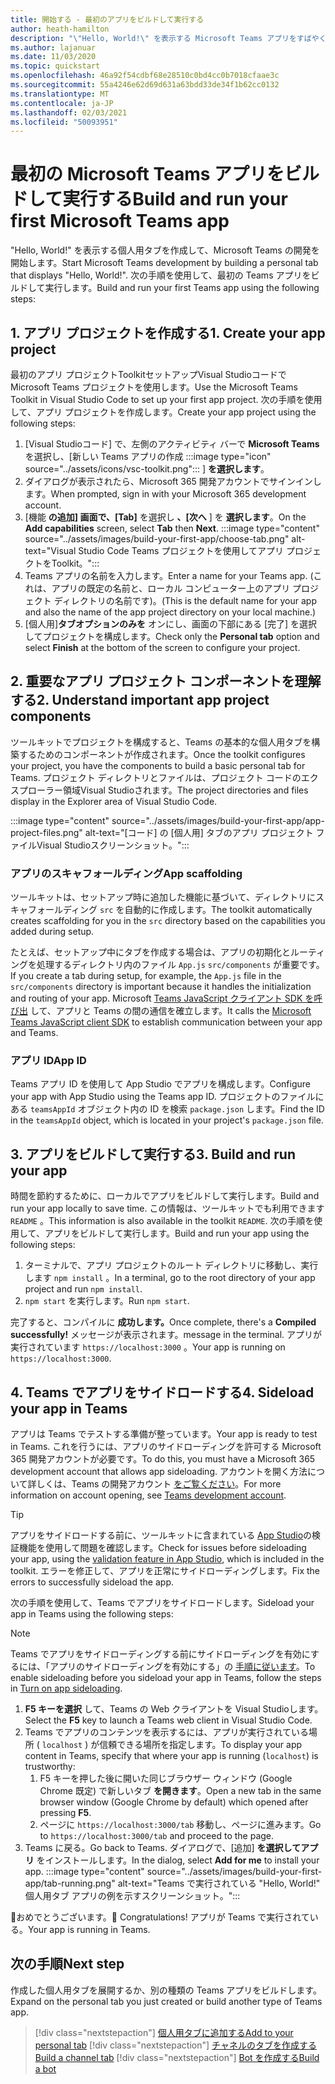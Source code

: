 ```yaml
---
title: 開始する - 最初のアプリをビルドして実行する
author: heath-hamilton
description: "\"Hello, World!\" を表示する Microsoft Teams アプリをすばやく作成します。 Microsoft Teams を使用したメッセージToolkit。"
ms.author: lajanuar
ms.date: 11/03/2020
ms.topic: quickstart
ms.openlocfilehash: 46a92f54cdbf68e28510c0bd4cc0b7018cfaae3c
ms.sourcegitcommit: 55a4246e62d69d631a63bdd33de34f1b62cc0132
ms.translationtype: MT
ms.contentlocale: ja-JP
ms.lasthandoff: 02/03/2021
ms.locfileid: "50093951"
---
```

# <a name="build-and-run-your-first-microsoft-teams-app"></a><span data-ttu-id="e5b0e-104">最初の Microsoft Teams アプリをビルドして実行する</span><span class="sxs-lookup"><span data-stu-id="e5b0e-104">Build and run your first Microsoft Teams app</span></span>

<span data-ttu-id="e5b0e-105">"Hello, World!" を表示する個人用タブを作成して、Microsoft Teams の開発を開始します。</span><span class="sxs-lookup"><span data-stu-id="e5b0e-105">Start Microsoft Teams development by building a personal tab that displays "Hello, World!".</span></span>
<span data-ttu-id="e5b0e-106">次の手順を使用して、最初の Teams アプリをビルドして実行します。</span><span class="sxs-lookup"><span data-stu-id="e5b0e-106">Build and run your first Teams app using the following steps:</span></span>

## <a name="1-create-your-app-project"></a><span data-ttu-id="e5b0e-107">1. アプリ プロジェクトを作成する</span><span class="sxs-lookup"><span data-stu-id="e5b0e-107">1. Create your app project</span></span>

<span data-ttu-id="e5b0e-108">最初のアプリ プロジェクトToolkitセットアップVisual Studioコードで Microsoft Teams プロジェクトを使用します。</span><span class="sxs-lookup"><span data-stu-id="e5b0e-108">Use the Microsoft Teams Toolkit in Visual Studio Code to set up your first app project.</span></span> <span data-ttu-id="e5b0e-109">次の手順を使用して、アプリ プロジェクトを作成します。</span><span class="sxs-lookup"><span data-stu-id="e5b0e-109">Create your app project using the following steps:</span></span>

1. [Visual Studioコード] で、左側のアクティビティ バーで **Microsoft Teams** を選択し、[新しい Teams アプリの作成 :::image type="icon" source="../assets/icons/vsc-toolkit.png"::: ] **を選択します**。
1. <span data-ttu-id="e5b0e-111">ダイアログが表示されたら、Microsoft 365 開発アカウントでサインインします。</span><span class="sxs-lookup"><span data-stu-id="e5b0e-111">When prompted, sign in with your Microsoft 365 development account.</span></span>
1. <span data-ttu-id="e5b0e-112">[機能 **の追加] 画面で、[Tab]** を選択し **、[次へ** ] を **選択します**。</span><span class="sxs-lookup"><span data-stu-id="e5b0e-112">On the **Add capabilities** screen, select **Tab** then **Next**.</span></span>
:::image type="content" source="../assets/images/build-your-first-app/choose-tab.png" alt-text="Visual Studio Code Teams プロジェクトを使用してアプリ プロジェクトをToolkit。":::
1. <span data-ttu-id="e5b0e-114">Teams アプリの名前を入力します。</span><span class="sxs-lookup"><span data-stu-id="e5b0e-114">Enter a name for your Teams app.</span></span> <span data-ttu-id="e5b0e-115">(これは、アプリの既定の名前と、ローカル コンピューター上のアプリ プロジェクト ディレクトリの名前です)。</span><span class="sxs-lookup"><span data-stu-id="e5b0e-115">(This is the default name for your app and also the name of the app project directory on your local machine.)</span></span>
1. <span data-ttu-id="e5b0e-116">[個人用]**タブオプションのみを** オンにし、画面の下部にある [完了] を選択してプロジェクトを構成します。</span><span class="sxs-lookup"><span data-stu-id="e5b0e-116">Check only the **Personal tab** option and select **Finish** at the bottom of the screen to configure your project.</span></span>

## <a name="2-understand-important-app-project-components"></a><span data-ttu-id="e5b0e-117">2. 重要なアプリ プロジェクト コンポーネントを理解する</span><span class="sxs-lookup"><span data-stu-id="e5b0e-117">2. Understand important app project components</span></span>

<span data-ttu-id="e5b0e-118">ツールキットでプロジェクトを構成すると、Teams の基本的な個人用タブを構築するためのコンポーネントが作成されます。</span><span class="sxs-lookup"><span data-stu-id="e5b0e-118">Once the toolkit configures your project, you have the components to build a basic personal tab for Teams.</span></span> <span data-ttu-id="e5b0e-119">プロジェクト ディレクトリとファイルは、プロジェクト コードのエクスプローラー領域Visual Studioされます。</span><span class="sxs-lookup"><span data-stu-id="e5b0e-119">The project directories and files display in the Explorer area of Visual Studio Code.</span></span>

:::image type="content" source="../assets/images/build-your-first-app/app-project-files.png" alt-text="[コード] の [個人用] タブのアプリ プロジェクト ファイルVisual Studioスクリーンショット。":::

### <a name="app-scaffolding"></a><span data-ttu-id="e5b0e-121">アプリのスキャフォールディング</span><span class="sxs-lookup"><span data-stu-id="e5b0e-121">App scaffolding</span></span>

<span data-ttu-id="e5b0e-122">ツールキットは、セットアップ時に追加した機能に基づいて、ディレクトリにスキャフォールディング `src` を自動的に作成します。</span><span class="sxs-lookup"><span data-stu-id="e5b0e-122">The toolkit automatically creates scaffolding for you in the `src` directory based on the capabilities you added during setup.</span></span>

<span data-ttu-id="e5b0e-123">たとえば、セットアップ中にタブを作成する場合は、アプリの初期化とルーティングを処理するディレクトリ内のファイル `App.js` `src/components` が重要です。</span><span class="sxs-lookup"><span data-stu-id="e5b0e-123">If you create a tab during setup, for example, the `App.js` file in the `src/components` directory is important because it handles the initialization and routing of your app.</span></span> <span data-ttu-id="e5b0e-124">Microsoft [Teams JavaScript クライアント SDK を呼び出](../tabs/how-to/using-teams-client-sdk.md) して、アプリと Teams の間の通信を確立します。</span><span class="sxs-lookup"><span data-stu-id="e5b0e-124">It calls the [Microsoft Teams JavaScript client SDK](../tabs/how-to/using-teams-client-sdk.md) to establish communication between your app and Teams.</span></span>

### <a name="app-id"></a><span data-ttu-id="e5b0e-125">アプリ ID</span><span class="sxs-lookup"><span data-stu-id="e5b0e-125">App ID</span></span>

<span data-ttu-id="e5b0e-126">Teams アプリ ID を使用して App Studio でアプリを構成します。</span><span class="sxs-lookup"><span data-stu-id="e5b0e-126">Configure your app with App Studio using the Teams app ID.</span></span> <span data-ttu-id="e5b0e-127">プロジェクトのファイルにある `teamsAppId` オブジェクト内の ID を検索 `package.json` します。</span><span class="sxs-lookup"><span data-stu-id="e5b0e-127">Find the ID in the `teamsAppId` object, which is located in your project's `package.json` file.</span></span>

## <a name="3-build-and-run-your-app"></a><span data-ttu-id="e5b0e-128">3. アプリをビルドして実行する</span><span class="sxs-lookup"><span data-stu-id="e5b0e-128">3. Build and run your app</span></span>

<span data-ttu-id="e5b0e-129">時間を節約するために、ローカルでアプリをビルドして実行します。</span><span class="sxs-lookup"><span data-stu-id="e5b0e-129">Build and run your app locally to save time.</span></span> <span data-ttu-id="e5b0e-130">この情報は、ツールキットでも利用できます `README` 。</span><span class="sxs-lookup"><span data-stu-id="e5b0e-130">This information is also available in the toolkit `README`.</span></span> <span data-ttu-id="e5b0e-131">次の手順を使用して、アプリをビルドして実行します。</span><span class="sxs-lookup"><span data-stu-id="e5b0e-131">Build and run your app using the following steps:</span></span>

1. <span data-ttu-id="e5b0e-132">ターミナルで、アプリ プロジェクトのルート ディレクトリに移動し、実行します `npm install` 。</span><span class="sxs-lookup"><span data-stu-id="e5b0e-132">In a terminal, go to the root directory of your app project and run `npm install`.</span></span>
1. <span data-ttu-id="e5b0e-133">`npm start` を実行します。</span><span class="sxs-lookup"><span data-stu-id="e5b0e-133">Run `npm start`.</span></span>

<span data-ttu-id="e5b0e-134">完了すると、コンパイルに **成功します。**</span><span class="sxs-lookup"><span data-stu-id="e5b0e-134">Once complete, there's a **Compiled successfully!**</span></span> <span data-ttu-id="e5b0e-135">メッセージが表示されます。</span><span class="sxs-lookup"><span data-stu-id="e5b0e-135">message in the terminal.</span></span> <span data-ttu-id="e5b0e-136">アプリが実行されています `https://localhost:3000` 。</span><span class="sxs-lookup"><span data-stu-id="e5b0e-136">Your app is running on `https://localhost:3000`.</span></span>

## <a name="4-sideload-your-app-in-teams"></a><span data-ttu-id="e5b0e-137">4. Teams でアプリをサイドロードする</span><span class="sxs-lookup"><span data-stu-id="e5b0e-137">4. Sideload your app in Teams</span></span>

<span data-ttu-id="e5b0e-138">アプリは Teams でテストする準備が整っています。</span><span class="sxs-lookup"><span data-stu-id="e5b0e-138">Your app is ready to test in Teams.</span></span> <span data-ttu-id="e5b0e-139">これを行うには、アプリのサイドローディングを許可する Microsoft 365 開発アカウントが必要です。</span><span class="sxs-lookup"><span data-stu-id="e5b0e-139">To do this, you must have a Microsoft 365 development account that allows app sideloading.</span></span> <span data-ttu-id="e5b0e-140">アカウントを開く方法について詳しくは、Teams の開発アカウント [をご覧ください](../build-your-first-app/build-first-app-overview.md#set-up-your-development-account)。</span><span class="sxs-lookup"><span data-stu-id="e5b0e-140">For more information on account opening, see [Teams development account](../build-your-first-app/build-first-app-overview.md#set-up-your-development-account).</span></span> 

> [!TIP]
> <span data-ttu-id="e5b0e-141">アプリをサイドロードする前に、ツールキットに含まれている [App Studio](../concepts/deploy-and-publish/appsource/prepare/submission-checklist.md#teams-app-validation-tool)の検証機能を使用して問題を確認します。</span><span class="sxs-lookup"><span data-stu-id="e5b0e-141">Check for issues before sideloading your app, using the [validation feature in App Studio](../concepts/deploy-and-publish/appsource/prepare/submission-checklist.md#teams-app-validation-tool), which is included in the toolkit.</span></span> <span data-ttu-id="e5b0e-142">エラーを修正して、アプリを正常にサイドローディングします。</span><span class="sxs-lookup"><span data-stu-id="e5b0e-142">Fix the errors to successfully sideload the app.</span></span>

<span data-ttu-id="e5b0e-143">次の手順を使用して、Teams でアプリをサイドロードします。</span><span class="sxs-lookup"><span data-stu-id="e5b0e-143">Sideload your app in Teams using the following steps:</span></span>

> [!NOTE]
> <span data-ttu-id="e5b0e-144">Teams でアプリをサイドローディングする前にサイドローディングを有効にするには、「アプリのサイドローディングを有効にする」の [手順に従います](../concepts/build-and-test/prepare-your-o365-tenant.md#enable-custom-teams-apps-and-turn-on-custom-app-uploading)。</span><span class="sxs-lookup"><span data-stu-id="e5b0e-144">To enable sideloading before you sideload your app in Teams, follow the steps in [Turn on app sideloading](../concepts/build-and-test/prepare-your-o365-tenant.md#enable-custom-teams-apps-and-turn-on-custom-app-uploading).</span></span>

1. <span data-ttu-id="e5b0e-145">**F5 キーを選択** して、Teams の Web クライアントを Visual Studioします。</span><span class="sxs-lookup"><span data-stu-id="e5b0e-145">Select the **F5** key to launch a Teams web client in Visual Studio Code.</span></span>
1. <span data-ttu-id="e5b0e-146">Teams でアプリのコンテンツを表示するには、アプリが実行されている場所 ( `localhost` ) が信頼できる場所を指定します。</span><span class="sxs-lookup"><span data-stu-id="e5b0e-146">To display your app content in Teams, specify that where your app is running (`localhost`) is trustworthy:</span></span>
   1. <span data-ttu-id="e5b0e-147">F5 キーを押した後に開いた同じブラウザー ウィンドウ (Google Chrome 既定) で新しいタブ **を開きます**。</span><span class="sxs-lookup"><span data-stu-id="e5b0e-147">Open a new tab in the same browser window (Google Chrome by default) which opened after pressing **F5**.</span></span>
   1. <span data-ttu-id="e5b0e-148">ページに `https://localhost:3000/tab` 移動し、ページに進みます。</span><span class="sxs-lookup"><span data-stu-id="e5b0e-148">Go to `https://localhost:3000/tab` and proceed to the page.</span></span>
1. <span data-ttu-id="e5b0e-149">Teams に戻る。</span><span class="sxs-lookup"><span data-stu-id="e5b0e-149">Go back to Teams.</span></span> <span data-ttu-id="e5b0e-150">ダイアログで、[追加] **を選択してアプリ** をインストールします。</span><span class="sxs-lookup"><span data-stu-id="e5b0e-150">In the dialog, select **Add for me** to install your app.</span></span>
:::image type="content" source="../assets/images/build-your-first-app/tab-running.png" alt-text="Teams で実行されている &quot;Hello, World!&quot; 個人用タブ アプリの例を示すスクリーンショット。":::

<span data-ttu-id="e5b0e-152">🎉おめでとうございます。</span><span class="sxs-lookup"><span data-stu-id="e5b0e-152">🎉 Congratulations!</span></span> <span data-ttu-id="e5b0e-153">アプリが Teams で実行されている。</span><span class="sxs-lookup"><span data-stu-id="e5b0e-153">Your app is running in Teams.</span></span>

## <a name="next-step"></a><span data-ttu-id="e5b0e-154">次の手順</span><span class="sxs-lookup"><span data-stu-id="e5b0e-154">Next step</span></span>

<span data-ttu-id="e5b0e-155">作成した個人用タブを展開するか、別の種類の Teams アプリをビルドします。</span><span class="sxs-lookup"><span data-stu-id="e5b0e-155">Expand on the personal tab you just created or build another type of Teams app.</span></span>

> [!div class="nextstepaction"]
> [<span data-ttu-id="e5b0e-156">個人用タブに追加する</span><span class="sxs-lookup"><span data-stu-id="e5b0e-156">Add to your personal tab</span></span>](../build-your-first-app/build-personal-tab.md)
> [!div class="nextstepaction"]
> [<span data-ttu-id="e5b0e-157">チャネルのタブを作成する</span><span class="sxs-lookup"><span data-stu-id="e5b0e-157">Build a channel tab</span></span>](../build-your-first-app/build-channel-tab.md)
> [!div class="nextstepaction"]
> [<span data-ttu-id="e5b0e-158">Bot を作成する</span><span class="sxs-lookup"><span data-stu-id="e5b0e-158">Build a bot</span></span>](../build-your-first-app/build-bot.md)
